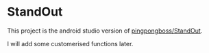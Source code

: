 # StandOut
This project is the android studio version of <a href="https://github.com/pingpongboss/StandOut">pingpongboss/StandOut</a>.

I will add some customerised functions later.
